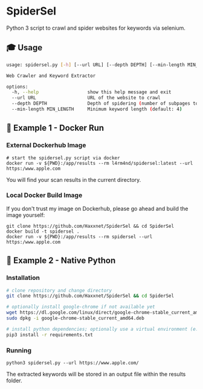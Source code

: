 # SpiderSel
Python 3 script to crawl and spider websites for keywords via selenium.

## 🎓 Usage

````bash
usage: spidersel.py [-h] [--url URL] [--depth DEPTH] [--min-length MIN_LENGTH]

Web Crawler and Keyword Extractor

options:
  -h, --help                  show this help message and exit
  --url URL                   URL of the website to crawl
  --depth DEPTH               Depth of spidering (number of subpages to visit) (default: 1)
  --min-length MIN_LENGTH     Minimum keyword length (default: 4)
````

## 🐳 Example 1 - Docker Run

### External Dockerhub Image

````
# start the spidersel.py script via docker
docker run -v ${PWD}:/app/results --rm l4rm4nd/spidersel:latest --url https:/www.apple.com
````

You will find your scan results in the current directory.

### Local Docker Build Image

If you don't trust my image on Dockerhub, please go ahead and build the image yourself:

````
git clone https://github.com/Haxxnet/SpiderSel && cd SpiderSel
docker build -t spidersel .
docker run -v ${PWD}:/app/results --rm spidersel --url https:/www.apple.com
````

## 🐍 Example 2 - Native Python

### Installation

````bash
# clone repository and change directory
git clone https://github.com/Haxxnet/SpiderSel && cd SpiderSel

# optionally install google-chrome if not available yet
wget https://dl.google.com/linux/direct/google-chrome-stable_current_amd64.deb
sudo dpkg -i google-chrome-stable_current_amd64.deb

# install python dependencies; optionally use a virtual environment (e.g. virtualenv, pipenv, etc.)
pip3 install -r requirements.txt
````

### Running

````
python3 spidersel.py --url https://www.apple.com/
````

The extracted keywords will be stored in an output file within the results folder.